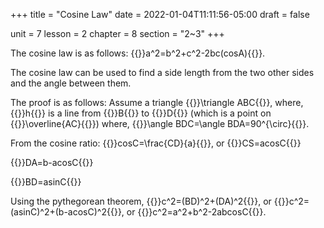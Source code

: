 +++
title = "Cosine Law"
date = 2022-01-04T11:11:56-05:00
draft = false

unit = 7
lesson = 2
chapter = 8
section = "2~3"
+++

The cosine law is as follows:
{{<mi>}}a^2=b^2+c^2-2bc(cosA){{</mi>}}.

The cosine law can be used to find a side length from the two other sides and the angle between them.

The proof is as follows:
Assume a triangle {{<mi>}}\triangle ABC{{</mi>}},
where,
{{<mi>}}h{{</mi>}} is a line
from {{<mi>}}B{{</mi>}}
to {{<mi>}}D{{</mi>}} (which is a point on {{<mi>}}\overline{AC}{{</mi>}})
where,
{{<mi>}}\angle BDC=\angle BDA=90^{\circ}{{</mi>}}.

From the cosine ratio:
{{<mi>}}cosC=\frac{CD}{a}{{</mi>}}, or
{{<mi>}}CS=acosC{{</mi>}}

{{<mi>}}DA=b-acosC{{</mi>}}

{{<mi>}}BD=asinC{{</mi>}}

Using the pythegorean theorem,
{{<mi>}}c^2=(BD)^2+(DA)^2{{</mi>}}, or
{{<mi>}}c^2=(asinC)^2+(b-acosC)^2{{</mi>}}, or
{{<mi>}}c^2=a^2+b^2-2abcosC{{</mi>}}.
